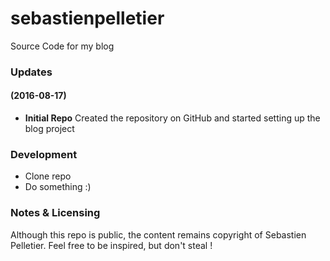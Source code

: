 # sebastienpelletier
Source Code for my blog

### Updates
#### (2016-08-17)
- **Initial Repo** Created the repository on GitHub and started setting up the blog project

### Development

* Clone repo
* Do something :)

### Notes & Licensing

Although this repo is public, the content remains copyright of Sebastien Pelletier. Feel free to be inspired, but don't steal !

